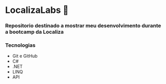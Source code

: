 # LocalizaLabs :car: 

### Repositorio destinado a mostrar meu desenvolvimento durante a bootcamp da Localiza
### Tecnologias 
* Git e GitHub
* C#
* .NET
* LINQ
* API
